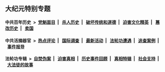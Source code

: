 ## 大纪元特别专题

#### 中共百年历史 &nbsp;>&nbsp; [党魁面目](indexes/nf1176107/README.md?10030430) &nbsp;| &nbsp; [杀人历史](indexes/nf1176106/README.md?10030430) &nbsp;| &nbsp; [破坏传统和道德](indexes/nf1176106/README.md?10030430) &nbsp;| &nbsp; [迫害文化精英](indexes/nf1176111/README.md?10030430) &nbsp;| &nbsp; [篡改历史](indexes/nf1176115/README.md?10030430) &nbsp;| &nbsp; [卖国](indexes/nf1176117/README.md?10030430) 

#### 中共活摘器官 &nbsp;>&nbsp; [热点评论](indexes/nf5879/README.md?10030430) &nbsp;| &nbsp; [国际调查](indexes/nf5947/README.md?10030430) &nbsp;| &nbsp; [最新活动](indexes/nf5883/README.md?10030430) &nbsp;| &nbsp; [法轮功遭遇](indexes/nf5881/README.md?10030430) &nbsp;| &nbsp; [追查案例](indexes/nf5880/README.md?10030430) &nbsp;| &nbsp; [事件报导](indexes/nf5877/README.md?10030430) 

#### 法轮功专辑 &nbsp;>&nbsp; [自焚伪案](indexes/nf5562/README.md?10030430) &nbsp;| &nbsp; [迫害真相](indexes/nf4379/README.md?10030430) &nbsp;| &nbsp; [历史事件回顾](indexes/nf5793/README.md?10030430) &nbsp;| &nbsp; [真相特辑](indexes/nf4389/README.md?10030430) &nbsp;| &nbsp; [社会支持](indexes/nf4386/README.md?10030430) &nbsp;| &nbsp; [大法徒的故事](indexes/nf1147481/README.md?10030430) 
